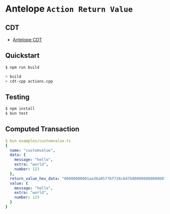 # Antelope `Action Return Value`

## CDT

- [Antelope CDT](https://github.com/AntelopeIO/cdt)

## Quickstart

```bash
$ npm run build

> build
> cdt-cpp actions.cpp
```

## Testing

```bash
$ npm install
$ bun test
```

## Computed Transaction

```yaml
$ bun examples/customvalue.ts
{
  name: "customvalue",
  data: {
    message: "hello",
    extra: "world",
    number: 123
  },
  return_value_hex_data: "00000000001aa36a05776f726c647b00000000000000",
  value: {
    message: "hello",
    extra: "world",
    number: 123
  }
}
```